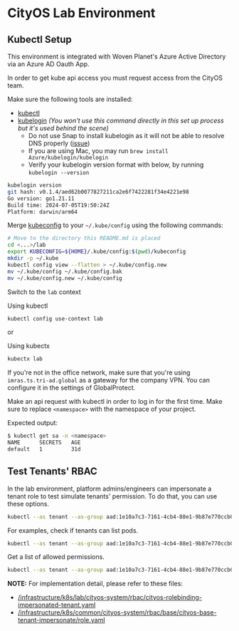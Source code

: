 CityOS Lab Environment
======================

## Kubectl Setup

This environment is integrated with Woven Planet's Azure Active Directory via
an Azure AD Oauth App.

In order to get kube api access you must request access from the CityOS team.

Make sure the following tools are installed:
* [kubectl](https://kubernetes.io/docs/tasks/tools/#kubectl)
* [kubelogin](https://github.com/Azure/kubelogin) *(You won't use this command directly in this set up process but it's used behind the scene)*
  * Do not use Snap to install kubelogin as it will not be able to resolve DNS properly ([issue](https://github.com/Azure/kubelogin/issues/231))
  * If you are using Mac, you may run  `brew install Azure/kubelogin/kubelogin`
  * Verify your kubelogin version format with below, by running `kubelogin --version`

```sh
kubelogin version
git hash: v0.1.4/aed62b0077827211ca2e6f7422281f34e4221e98
Go version: go1.21.11
Build time: 2024-07-05T19:50:24Z
Platform: darwin/arm64
```

Merge [kubeconfig](kubeconfig) to your `~/.kube/config` using the following commands:

```sh
# Move to the directory this README.md is placed
cd <...>/lab
export KUBECONFIG=${HOME}/.kube/config:$(pwd)/kubeconfig
mkdir -p ~/.kube
kubectl config view --flatten > ~/.kube/config.new
mv ~/.kube/config ~/.kube/config.bak
mv ~/.kube/config.new ~/.kube/config
```

Switch to the `lab` context

Using kubectl
```sh
kubectl config use-context lab
```

or

Using kubectx
```sh
kubectx lab
```

If you're not in the office network, make sure that you're using
`imras.ts.tri-ad.global` as a gateway for the company VPN. You can configure it
in the settings of GlobalProtect.

Make an api request with kubectl in order to log in for the first time. Make
sure to replace `<namespace>` with the namespace of your project.

Expected output:
```bash
$ kubectl get sa -n <namespace>
NAME      SECRETS   AGE
default   1         31d
```

## Test Tenants' RBAC
In the lab environment, platform admins/engineers can impersonate a tenant role
to test simulate tenants' permission. To do that, you can use these options.
```sh
kubectl --as tenant --as-group aad:1e10a7c3-7161-4cb4-88e1-9b87e770ccb0 <commands>
```

For examples, check if tenants can list pods.
```sh
kubectl --as tenant --as-group aad:1e10a7c3-7161-4cb4-88e1-9b87e770ccb0 get pod -n <namespace>
```

Get a list of allowed permissions.
```sh
kubectl --as tenant --as-group aad:1e10a7c3-7161-4cb4-88e1-9b87e770ccb0 auth can-i --list -n <namespace>
```

**NOTE:** For implementation detail, please refer to these files:
- [/infrastructure/k8s/lab/cityos-system/rbac/cityos-rolebinding-impersonated-tenant.yaml](../lab/cityos-system/rbac/cityos-rolebinding-impersonated-tenant.yaml)
- [/infrastructure/k8s/common/cityos-system/rbac/base/cityos-base-tenant-impersonate/role.yaml](../common/cityos-system/rbac/base/cityos-base-tenant-impersonate/role.yaml)
